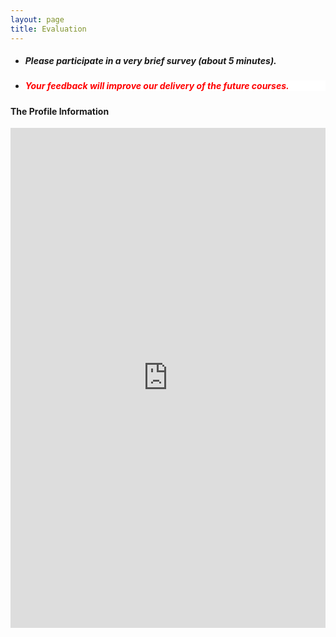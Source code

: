 ```yaml
---
layout: page
title: Evaluation 
--- 
```



<html>
<body>
  
  <ul>
    <li> <h5> Please participate in a very brief survey (about 5 minutes). </h5> </li>
    <li> <h5 style="background-color:white; color:red; text-align: left;"> Your feedback will improve our delivery of the future courses. </h5> </li>
    </ul>

  </body>
</html>

<!--
<h4> The pre-test Knowledge: </h4>
<iframe src="https://forms.gle/nYvq2ZUXyEkPQkYb9" width="100%" height="800" frameborder="0" marginheight="0" marginwidth="0">Loading… </iframe>
-->

<h4> The Profile Information </h4>
<iframe src="https://forms.gle/5fe6pU8BhdpBu3qBA" width="100%" height="800" frameborder="0" marginheight="0" marginwidth="0">Loading… </iframe>
